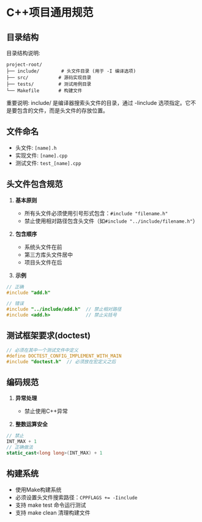 # C++项目通用规范

## 目录结构
目录结构说明:
```
project-root/
├── include/        # 头文件目录 (用于 -I 编译选项)
├── src/           # 源码实现目录
├── tests/         # 测试用例目录
└── Makefile       # 构建文件
```
重要说明: include/ 是编译器搜索头文件的目录，通过 -Iinclude 选项指定。它不是要包含的文件，而是头文件的存放位置。

## 文件命名
- 头文件: `[name].h`
- 实现文件: `[name].cpp`
- 测试文件: `test_[name].cpp`

## 头文件包含规范
1. **基本原则**
   - 所有头文件必须使用引号形式包含：`#include "filename.h"`
   - 禁止使用相对路径包含头文件（如`#include "../include/filename.h"`）

2. **包含顺序**  
   - 系统头文件在前
   - 第三方库头文件居中
   - 项目头文件在后

3. **示例**
```cpp
// 正确
#include "add.h"

// 错误 
#include "../include/add.h"  // 禁止相对路径
#include <add.h>             // 禁止尖括号
```

## 测试框架要求(doctest)
```cpp
// 必须在其中一个测试文件中定义
#define DOCTEST_CONFIG_IMPLEMENT_WITH_MAIN
#include "doctest.h"  // 必须放在宏定义之后
```

## 编码规范
1. **异常处理**
   - 禁止使用C++异常

2. **整数运算安全**  
```cpp
// 禁止
INT_MAX + 1  
// 正确做法  
static_cast<long long>(INT_MAX) + 1
```

## 构建系统
- 使用Make构建系统
- 必须设置头文件搜索路径：`CPPFLAGS += -Iinclude`
- 支持 make test 命令运行测试
- 支持 make clean 清理构建文件
